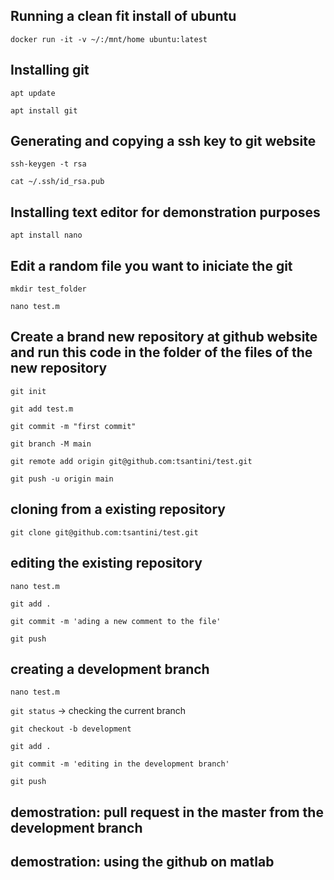 ## Running a clean fit install of ubuntu

`docker run -it -v ~/:/mnt/home ubuntu:latest`

## Installing git    

`apt update`

`apt install git`

## Generating and copying a ssh key to git website

`ssh-keygen -t rsa`

`cat ~/.ssh/id_rsa.pub `

## Installing text editor for demonstration purposes

`apt install nano`

## Edit a random file you want to iniciate the git

`mkdir test_folder`

`nano test.m`

## Create a brand new repository at github website and run this code in the folder of the files of the new repository
`git init`

`git add test.m`

`git commit -m "first commit"`

`git branch -M main`

`git remote add origin git@github.com:tsantini/test.git`

`git push -u origin main`

## cloning from a existing repository

`git clone git@github.com:tsantini/test.git`

## editing the existing repository

`nano test.m`

`git add .`

`git commit -m 'ading a new comment to the file'`

`git push`

## creating a development branch

`nano test.m`

`git status` -> checking the current branch

`git checkout -b development`

`git add .`

`git commit -m 'editing in the development branch'`

`git push`

## demostration: pull request in the master from the development branch

## demostration: using the github on matlab
